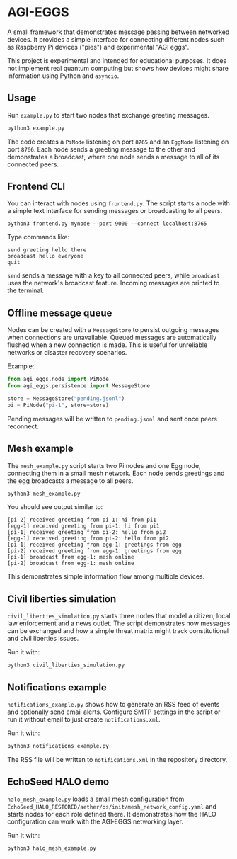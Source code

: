 # AGI-EGGS

A small framework that demonstrates message passing between networked devices.
It provides a simple interface for connecting different nodes such as
Raspberry Pi devices ("pies") and experimental "AGI eggs".

This project is experimental and intended for educational purposes. It does not
implement real quantum computing but shows how devices might share information
using Python and `asyncio`.

## Usage

Run `example.py` to start two nodes that exchange greeting messages.

```bash
python3 example.py
```

The code creates a `PiNode` listening on port `8765` and an `EggNode` listening
on port `8766`. Each node sends a greeting message to the other and demonstrates
a broadcast, where one node sends a message to all of its connected peers.

## Frontend CLI

You can interact with nodes using `frontend.py`. The script starts a node
with a simple text interface for sending messages or broadcasting to all peers.

```
python3 frontend.py mynode --port 9000 --connect localhost:8765
```

Type commands like:

```
send greeting hello there
broadcast hello everyone
quit
```

`send` sends a message with a key to all connected peers, while `broadcast`
uses the network's broadcast feature. Incoming messages are printed to the
terminal.

## Offline message queue

Nodes can be created with a `MessageStore` to persist outgoing messages when
connections are unavailable. Queued messages are automatically flushed when a
new connection is made. This is useful for unreliable networks or disaster
recovery scenarios.

Example:

```python
from agi_eggs.node import PiNode
from agi_eggs.persistence import MessageStore

store = MessageStore("pending.jsonl")
pi = PiNode("pi-1", store=store)
```

Pending messages will be written to `pending.jsonl` and sent once peers
reconnect.

## Mesh example

The `mesh_example.py` script starts two Pi nodes and one Egg node, connecting
them in a small mesh network. Each node sends greetings and the egg broadcasts
a message to all peers.

```bash
python3 mesh_example.py
```

You should see output similar to:

```
[pi-2] received greeting from pi-1: hi from pi1
[egg-1] received greeting from pi-1: hi from pi1
[pi-1] received greeting from pi-2: hello from pi2
[egg-1] received greeting from pi-2: hello from pi2
[pi-1] received greeting from egg-1: greetings from egg
[pi-2] received greeting from egg-1: greetings from egg
[pi-1] broadcast from egg-1: mesh online
[pi-2] broadcast from egg-1: mesh online
```

This demonstrates simple information flow among multiple devices.

## Civil liberties simulation

`civil_liberties_simulation.py` starts three nodes that model a citizen, local
law enforcement and a news outlet. The script demonstrates how messages can be
exchanged and how a simple threat matrix might track constitutional and civil
liberties issues.

Run it with:

```bash
python3 civil_liberties_simulation.py
```

## Notifications example

`notifications_example.py` shows how to generate an RSS feed of events and optionally send email alerts. Configure SMTP settings in the script or run it without email to just create `notifications.xml`.

Run it with:

```bash
python3 notifications_example.py
```

The RSS file will be written to `notifications.xml` in the repository directory.

## EchoSeed HALO demo

`halo_mesh_example.py` loads a small mesh configuration from `EchoSeed_HALO_RESTORED/aether/os/init/mesh_network_config.yaml` and starts nodes for each role defined there. It demonstrates how the HALO configuration can work with the AGI‑EGGS networking layer.

Run it with:

```bash
python3 halo_mesh_example.py
```
